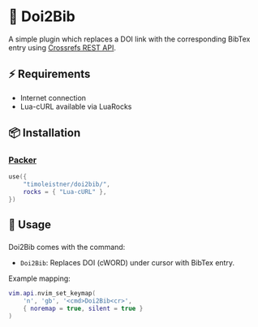 # 📖 Doi2Bib

A simple plugin which replaces a DOI link with the corresponding BibTex entry using
[Crossrefs REST API](https://www.crossref.org/documentation/retrieve-metadata/rest-api/).

## ⚡️ Requirements
- Internet connection
- Lua-cURL available via LuaRocks

## 📦 Installation

### [Packer](https://github.com/wbthomason/packer.nvim)
<!-- -- Lua -->
```Lua
use({
    "timoleistner/doi2bib/",
    rocks = { "Lua-cURL" },
})
```

## 🌱 Usage
###
Doi2Bib comes with the command:
- `Doi2Bib`: Replaces DOI (cWORD) under cursor with BibTex entry.

Example mapping:

```Lua
vim.api.nvim_set_keymap(
    'n', 'gb', '<cmd>Doi2Bib<cr>',
    { noremap = true, silent = true }
)
```
